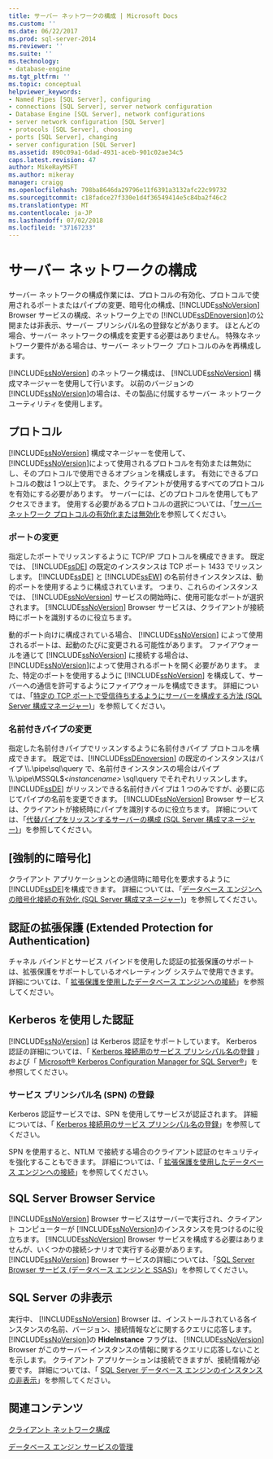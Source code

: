 ```yaml
---
title: サーバー ネットワークの構成 | Microsoft Docs
ms.custom: ''
ms.date: 06/22/2017
ms.prod: sql-server-2014
ms.reviewer: ''
ms.suite: ''
ms.technology:
- database-engine
ms.tgt_pltfrm: ''
ms.topic: conceptual
helpviewer_keywords:
- Named Pipes [SQL Server], configuring
- connections [SQL Server], server network configuration
- Database Engine [SQL Server], network configurations
- server network configuration [SQL Server]
- protocols [SQL Server], choosing
- ports [SQL Server], changing
- server configuration [SQL Server]
ms.assetid: 890c09a1-6dad-4931-aceb-901c02ae34c5
caps.latest.revision: 47
author: MikeRayMSFT
ms.author: mikeray
manager: craigg
ms.openlocfilehash: 798ba8646da29796e11f6391a3132afc22c99732
ms.sourcegitcommit: c18fadce27f330e1d4f36549414e5c84ba2f46c2
ms.translationtype: MT
ms.contentlocale: ja-JP
ms.lasthandoff: 07/02/2018
ms.locfileid: "37167233"
---
```

# <a name="server-network-configuration"></a>サーバー ネットワークの構成
  サーバー ネットワークの構成作業には、プロトコルの有効化、プロトコルで使用されるポートまたはパイプの変更、暗号化の構成、[!INCLUDE[ssNoVersion](../../includes/ssnoversion-md.md)] Browser サービスの構成、ネットワーク上での [!INCLUDE[ssDEnoversion](../../includes/ssdenoversion-md.md)]の公開または非表示、サーバー プリンシパル名の登録などがあります。 ほとんどの場合、サーバー ネットワークの構成を変更する必要はありません。 特殊なネットワーク要件がある場合は、サーバー ネットワーク プロトコルのみを再構成します。  
  
 [!INCLUDE[ssNoVersion](../../includes/ssnoversion-md.md)] のネットワーク構成は、 [!INCLUDE[ssNoVersion](../../includes/ssnoversion-md.md)] 構成マネージャーを使用して行います。 以前のバージョンの [!INCLUDE[ssNoVersion](../../includes/ssnoversion-md.md)]の場合は、その製品に付属するサーバー ネットワーク ユーティリティを使用します。  
  
## <a name="protocols"></a>プロトコル  
 [!INCLUDE[ssNoVersion](../../includes/ssnoversion-md.md)] 構成マネージャーを使用して、 [!INCLUDE[ssNoVersion](../../includes/ssnoversion-md.md)]によって使用されるプロトコルを有効または無効にし、そのプロトコルで使用できるオプションを構成します。 有効にできるプロトコルの数は 1 つ以上です。 また、クライアントが使用するすべてのプロトコルを有効にする必要があります。 サーバーには、どのプロトコルを使用してもアクセスできます。 使用する必要があるプロトコルの選択については、「[サーバー ネットワーク プロトコルの有効化または無効化](enable-or-disable-a-server-network-protocol.md)を参照してください。  
  
### <a name="changing-a-port"></a>ポートの変更  
 指定したポートでリッスンするように TCP/IP プロトコルを構成できます。 既定では、 [!INCLUDE[ssDE](../../includes/ssde-md.md)] の既定のインスタンスは TCP ポート 1433 でリッスンします。 [!INCLUDE[ssDE](../../includes/ssde-md.md)] と [!INCLUDE[ssEW](../../includes/ssew-md.md)] の名前付きインスタンスは、動的ポートを使用するように構成されています。 つまり、これらのインスタンスでは、 [!INCLUDE[ssNoVersion](../../includes/ssnoversion-md.md)] サービスの開始時に、使用可能なポートが選択されます。 [!INCLUDE[ssNoVersion](../../includes/ssnoversion-md.md)] Browser サービスは、クライアントが接続時にポートを識別するのに役立ちます。  
  
 動的ポート向けに構成されている場合、 [!INCLUDE[ssNoVersion](../../includes/ssnoversion-md.md)] によって使用されるポートは、起動のたびに変更される可能性があります。 ファイアウォールを通じて [!INCLUDE[ssNoVersion](../../includes/ssnoversion-md.md)] に接続する場合は、 [!INCLUDE[ssNoVersion](../../includes/ssnoversion-md.md)]によって使用されるポートを開く必要があります。 また、特定のポートを使用するように [!INCLUDE[ssNoVersion](../../includes/ssnoversion-md.md)] を構成して、サーバーへの通信を許可するようにファイアウォールを構成できます。 詳細については、「[特定の TCP ポートで受信待ちするようにサーバーを構成する方法 &#40;SQL Server 構成マネージャー&#41;](configure-a-server-to-listen-on-a-specific-tcp-port.md)」を参照してください。  
  
### <a name="changing-a-named-pipe"></a>名前付きパイプの変更  
 指定した名前付きパイプでリッスンするように名前付きパイプ プロトコルを構成できます。 既定では、[!INCLUDE[ssDEnoversion](../../includes/ssdenoversion-md.md)] の既定のインスタンスはパイプ \\\\.\pipe\sql\query で、名前付きインスタンスの場合はパイプ \\\\.\pipe\MSSQL$*\<instancename>* \sql\query でそれぞれリッスンします。 [!INCLUDE[ssDE](../../includes/ssde-md.md)] がリッスンできる名前付きパイプは 1 つのみですが、必要に応じてパイプの名前を変更できます。 [!INCLUDE[ssNoVersion](../../includes/ssnoversion-md.md)] Browser サービスは、クライアントが接続時にパイプを識別するのに役立ちます。 詳細については、「[代替パイプをリッスンするサーバーの構成  &#40;SQL Server 構成マネージャー&#41;](configure-a-server-to-listen-on-an-alternate-pipe.md)」を参照してください。  
  
## <a name="force-encryption"></a>[強制的に暗号化]  
 クライアント アプリケーションとの通信時に暗号化を要求するように[!INCLUDE[ssDE](../../includes/ssde-md.md)]を構成できます。 詳細については、「[データベース エンジンへの暗号化接続の有効化 &#40;SQL Server 構成マネージャー&#41;](enable-encrypted-connections-to-the-database-engine.md)」を参照してください。  
  
## <a name="extended-protection-for-authentication"></a>認証の拡張保護 (Extended Protection for Authentication)  
 チャネル バインドとサービス バインドを使用した認証の拡張保護のサポートは、拡張保護をサポートしているオペレーティング システムで使用できます。 詳細については、「 [拡張保護を使用したデータベース エンジンへの接続](connect-to-the-database-engine-using-extended-protection.md)」を参照してください。  
  
## <a name="authenticating-by-using-kerberos"></a>Kerberos を使用した認証  
 [!INCLUDE[ssNoVersion](../../includes/ssnoversion-md.md)] は Kerberos 認証をサポートしています。 Kerberos 認証の詳細については、「 [Kerberos 接続用のサービス プリンシパル名の登録](register-a-service-principal-name-for-kerberos-connections.md) 」および「 [Microsoft® Kerberos Configuration Manager for SQL Server®](http://www.microsoft.com/download/details.aspx?id=39046)」を参照してください。  
  
### <a name="registering-a-server-principal-name-spn"></a>サービス プリンシパル名 (SPN) の登録  
 Kerberos 認証サービスでは、SPN を使用してサービスが認証されます。 詳細については、「 [Kerberos 接続用のサービス プリンシパル名の登録](register-a-service-principal-name-for-kerberos-connections.md)」を参照してください。  
  
 SPN を使用すると、NTLM で接続する場合のクライアント認証のセキュリティを強化することもできます。 詳細については、「 [拡張保護を使用したデータベース エンジンへの接続](connect-to-the-database-engine-using-extended-protection.md)」を参照してください。  
  
## <a name="sql-server-browser-service"></a>SQL Server Browser Service  
 [!INCLUDE[ssNoVersion](../../includes/ssnoversion-md.md)] Browser サービスはサーバーで実行され、クライアント コンピューターが [!INCLUDE[ssNoVersion](../../includes/ssnoversion-md.md)]のインスタンスを見つけるのに役立ちます。 [!INCLUDE[ssNoVersion](../../includes/ssnoversion-md.md)] Browser サービスを構成する必要はありませんが、いくつかの接続シナリオで実行する必要があります。 [!INCLUDE[ssNoVersion](../../includes/ssnoversion-md.md)] Browser サービスの詳細については、「[SQL Server Browser サービス &#40;データベース エンジンと SSAS&#41;](sql-server-browser-service-database-engine-and-ssas.md)」を参照してください。  
  
## <a name="hiding-sql-server"></a>SQL Server の非表示  
 実行中、 [!INCLUDE[ssNoVersion](../../includes/ssnoversion-md.md)] Browser は、インストールされている各インスタンスの名前、バージョン、接続情報などに関するクエリに応答します。 [!INCLUDE[ssNoVersion](../../includes/ssnoversion-md.md)]の **HideInstance** フラグは、 [!INCLUDE[ssNoVersion](../../includes/ssnoversion-md.md)] Browser がこのサーバー インスタンスの情報に関するクエリに応答しないことを示します。 クライアント アプリケーションは接続できますが、接続情報が必要です。 詳細については、「 [SQL Server データベース エンジンのインスタンスの非表示](../sql-server-database-engine-overview.md)」を参照してください。  
  
## <a name="related-content"></a>関連コンテンツ  
 [クライアント ネットワーク構成](client-network-configuration.md)  
  
 [データベース エンジン サービスの管理](manage-the-database-engine-services.md)  
  
  
